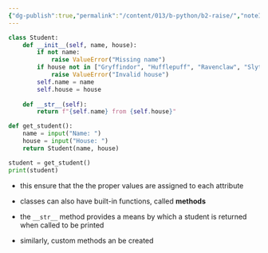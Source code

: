 ```yaml
---
{"dg-publish":true,"permalink":"/content/013/b-python/b2-raise/","noteIcon":"1","created":"2025-08-27T13:15:28.338+01:00","updated":"2025-08-20T15:49:47.000+01:00"}
---
```


```python
class Student:
    def __init__(self, name, house):
        if not name:
            raise ValueError("Missing name")
        if house not in ["Gryffindor", "Hufflepuff", "Ravenclaw", "Slytherin"]:
            raise ValueError("Invalid house")
        self.name = name
        self.house = house
        
    def __str__(self):
        return f"{self.name} from {self.house}"

def get_student():
    name = input("Name: ")
    house = input("House: ")
    return Student(name, house)

student = get_student()
print(student)
```

- this ensure that the the proper values are assigned to each attribute

- classes can also have built-in functions, called **methods**
- the ``__str__`` method provides a means by which a student is returned when called to be printed
- similarly, custom methods an be created
